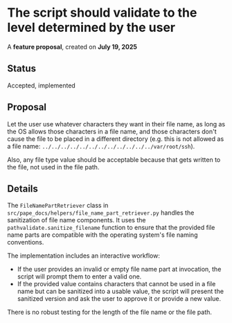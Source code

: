 # The script should validate to the level determined by the user

A **feature proposal**, created on **July 19, 2025**

## Status

Accepted, implemented

## Proposal

Let the user use whatever characters they want in their file name, as long as the OS allows those characters in a file name, and those characters don't cause the file to be placed in a different directory (e.g. this is not allowed as a file name: `../../../../../../../../../../../../var/root/ssh`).

Also, any file type value should be acceptable because that gets written to the file, not used in the file path.

## Details

The `FileNamePartRetriever` class in `src/pape_docs/helpers/file_name_part_retriever.py` handles the sanitization of file name components. It uses the `pathvalidate.sanitize_filename` function to ensure that the provided file name parts are compatible with the operating system's file naming conventions.

The implementation includes an interactive workflow:

- If the user provides an invalid or empty file name part at invocation, the script will prompt them to enter a valid one.
- If the provided value contains characters that cannot be used in a file name but can be sanitized into a usable value, the script will present the sanitized version and ask the user to approve it or provide a new value.

There is no robust testing for the length of the file name or the file path.
